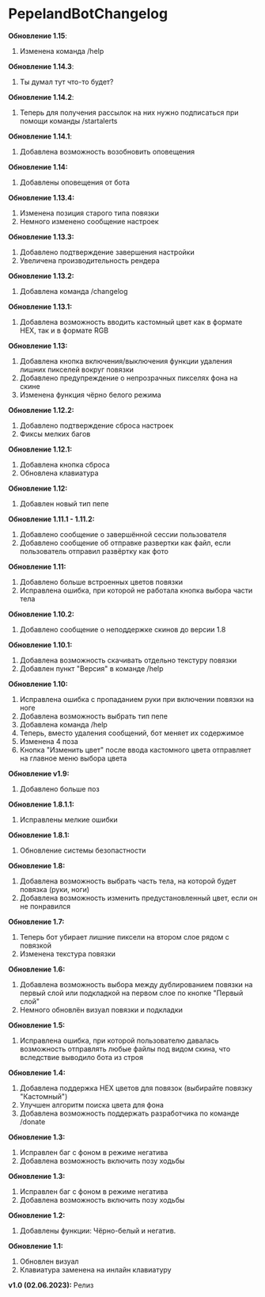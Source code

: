 # PepelandBotChangelog

**Обновление 1.15**:
1. Изменена команда /help

**Обновление 1.14.3**:
1. Ты думал тут что-то будет?

**Обновление 1.14.2**:
1. Теперь для получения рассылок на них нужно подписаться при помощи команды /startalerts

**Обновление 1.14.1**:
1. Добавлена возможность возобновить оповещения

**Обновление 1.14:**  
1. Добавлены оповещения от бота

**Обновление 1.13.4:**  
1. Изменена позиция старого типа повязки
2. Немного изменено сообщение настроек

**Обновление 1.13.3:**  
1. Добавлено подтверждение завершения настройки
2. Увеличена производительность рендера

**Обновление 1.13.2:**  
1. Добавлена команда /changelog  

**Обновление 1.13.1:**  
1. Добавлена возможность вводить кастомный цвет как в формате HEX, так и в формате RGB  

**Обновление 1.13:**  
1. Добавлена кнопка включения/выключения функции удаления лишних пикселей вокруг повязки  
2. Добавлено предупреждение о непрозрачных пикселях фона на скине  
3. Изменена функция чёрно белого режима  

**Обновление 1.12.2:**  
1. Добавлено подтверждение сброса настроек  
2. Фиксы мелких багов  

**Обновление 1.12.1:**  
1. Добавлена кнопка сброса  
2. Обновлена клавиатура  

**Обновление 1.12:**  
1. Добавлен новый тип пепе  

**Обновление 1.11.1 - 1.11.2:**  
1. Добавлено сообщение о завершённой сессии пользователя  
2. Добавлено сообщение об отправке развертки как файл, если пользователь отправил развёртку как фото  

**Обновление 1.11:**  
1. Добавлено больше встроенных цветов повязки  
2. Исправлена ошибка, при которой не работала кнопка выбора части тела  

**Обновление 1.10.2:**  
1. Добавлено сообщение о неподдержке скинов до версии 1.8  

**Обновление 1.10.1:**  
1. Добавлена возможность скачивать отдельно текстуру повязки  
2. Добавлен пункт "Версия" в команде /help  

**Обновление 1.10:**  
1. Исправлена ошибка с пропаданием руки при включении повязки на ноге  
2. Добавлена возможность выбрать тип пепе  
3. Добавлена команда /help  
4. Теперь, вместо удаления сообщений, бот меняет их содержимое  
5. Изменена 4 поза  
6. Кнопка "Изменить цвет" после ввода кастомного цвета отправляет на главное меню выбора цвета  

**Обновление v1.9:**  
1. Добавлено больше поз  

**Обновление 1.8.1.1:**  
1. Исправлены мелкие ошибки  

**Обновление 1.8.1:**  
1. Обновление системы безопастности  

**Обновление 1.8:**  
1. Добавлена возможность выбрать часть тела, на которой будет повязка (руки, ноги)  
2. Добавлена возможность изменить предустановленный цвет, если он не понравился  

**Обновление 1.7:**  
1. Теперь бот убирает лишние пиксели на втором слое рядом с повязкой  
2. Изменена текстура повязки  

**Обновление 1.6:**  
1. Добавлена возможность выбора между дублированием повязки на первый слой или подкладкой на первом слое по кнопке "Первый слой"  
2. Немного обновлён визуал повязки и подкладки  

**Обновление 1.5:**  
1. Исправлена ошибка, при которой пользователю давалась возможность отправлять любые файлы под видом скина, что вследствие выводило бота из строя  

**Обновление 1.4:**  
1. Добавлена поддержка HEX цветов для повязок (выбирайте повязку "Кастомный")  
2. Улучшен алгоритм поиска цвета для фона  
3. Добавлена возможность поддержать разработчика по команде /donate  

**Обновление 1.3:**  
1. Исправлен баг с фоном в режиме негатива  
2. Добавлена возможность включить позу ходьбы  

**Обновление 1.3:**  
1. Исправлен баг с фоном в режиме негатива  
2. Добавлена возможность включить позу ходьбы  

**Обновление 1.2:**  
1. Добавлены функции: Чёрно-белый и негатив.  

**Обновление 1.1:**    
1. Обновлен визуал  
2. Клавиатура заменена на инлайн клавиатуру  

**v1.0 (02.06.2023):** Релиз  
